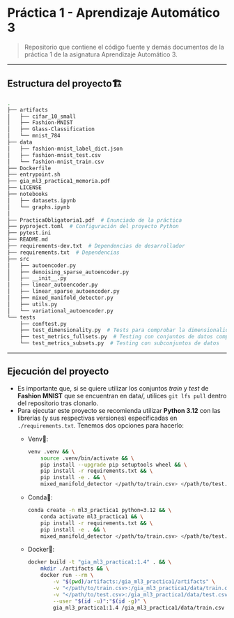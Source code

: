 # Práctica 1 - Aprendizaje Automático 3
> Repositorio que contiene el código fuente y demás documentos de la práctica 1 de la asignatura Aprendizaje Automático 3.

---
## Estructura del proyecto🏗️
```bash
.
├── artifacts
│   ├── cifar_10_small
│   ├── Fashion-MNIST
│   ├── Glass-Classification
│   └── mnist_784
├── data
│   ├── fashion-mnist_label_dict.json
│   ├── fashion-mnist_test.csv
│   └── fashion-mnist_train.csv
├── Dockerfile
├── entrypoint.sh
├── gia_ml3_practica1_memoria.pdf
├── LICENSE
├── notebooks
│   ├── datasets.ipynb
│   └── graphs.ipynb
│  
├── PracticaObligatoria1.pdf  # Enunciado de la práctica
├── pyproject.toml  # Configuración del proyecto Python
├── pytest.ini
├── README.md
├── requirements-dev.txt  # Dependencias de desarrollador
├── requirements.txt  # Dependencias
├── src
│   ├── autoencoder.py
│   ├── denoising_sparse_autoencoder.py
│   ├── __init__.py
│   ├── linear_autoencoder.py
│   ├── linear_sparse_autoencoder.py
│   ├── mixed_manifold_detector.py
│   ├── utils.py
│   └── variational_autoencoder.py
└── tests
    ├── conftest.py
    ├── test_dimensionality.py  # Tests para comprobar la dimensionalidad de los outputs
    ├── test_metrics_fullsets.py  # Testing con conjuntos de datos completos
    └── test_metrics_subsets.py  # Testing con subconjuntos de datos
```

---
## Ejecución del proyecto
- Es importante que, si se quiere utilizar los conjuntos *train* y *test* de **Fashion MNIST** que se encuentran en data/, utilices `git lfs pull` dentro del repositorio tras clonarlo.
- Para ejecutar este proyecto se recomienda utilizar **Python 3.12** con las librerías (y sus respectivas versiones) especificadas en `./requirements.txt`. Tenemos dos opciones para hacerlo:
    - Venv🐍:
        ```bash
        venv .venv && \
            source .venv/bin/activate && \
            pip install --upgrade pip setuptools wheel && \
            pip install -r requirements.txt && \
            pip install -e . && \
            mixed_manifold_detector </path/to/train.csv> </path/to/test.csv>
        ```

    - Conda🐍:
        ```bash
        conda create -n ml3_practica1 python=3.12 && \
            conda activate ml3_practica1 && \
            pip install -r requirements.txt && \
            pip install -e . && \
            mixed_manifold_detector </path/to/train.csv> </path/to/test.csv>
        ```

    - Docker🐋:
        ```bash
        docker build -t "gia_ml3_practica1:1.4" . && \
            mkdir ./artifacts && \
            docker run --rm \
                -v "$(pwd)/artifacts:/gia_ml3_practica1/artifacts" \
                -v "</path/to/train.csv>:/gia_ml3_practica1/data/train.csv" \
                -v "</path/to/test.csv>:/gia_ml3_practica1/data/test.csv" \
                --user "$(id -u)":"$(id -g)" \
                gia_ml3_practica1:1.4 /gia_ml3_practica1/data/train.csv /gia_ml3_practica1/data/test.csv
        ```
